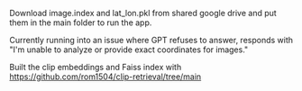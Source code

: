 Download image.index and lat_lon.pkl from shared google drive and put them in the main folder to run the app.

Currently running into an issue where GPT refuses to answer, responds with "I'm unable to analyze or provide exact coordinates for images."

Built the clip embeddings and Faiss index with https://github.com/rom1504/clip-retrieval/tree/main 
